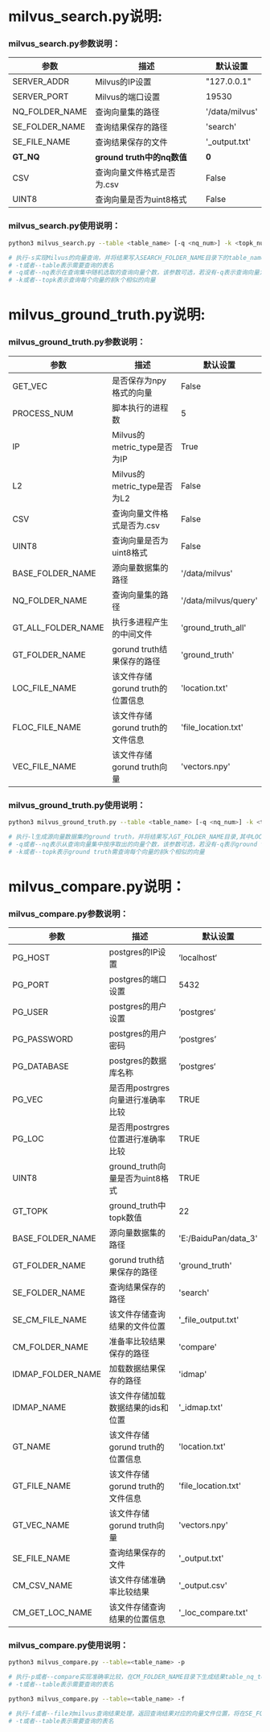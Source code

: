 # milvus_search.py说明:

### milvus_search.py参数说明：

| 参数           | 描述                       | 默认设置       |
| -------------- | -------------------------- | -------------- |
| SERVER_ADDR    | Milvus的IP设置             | "127.0.0.1"    |
| SERVER_PORT    | Milvus的端口设置           | 19530          |
| NQ_FOLDER_NAME | 查询向量集的路径           | '/data/milvus' |
| SE_FOLDER_NAME | 查询结果保存的路径         | 'search'       |
| SE_FILE_NAME   | 查询结果保存的文件         | '_output.txt'  |
| **GT_NQ**      | **ground truth中的nq数值** | **0**          |
| CSV            | 查询向量文件格式是否为.csv | False          |
| UINT8          | 查询向量是否为uint8格式    | False          |

### milvus_search.py使用说明：

```bash
python3 milvus_search.py --table <table_name> [-q <nq_num>] -k <topk_num> -s

# 执行-s实现Milvus的向量查询，并将结果写入SEARCH_FOLDER_NAME目录下的table_name_output.txt中，该文件有随机数，查询结果ids和查询结果distance三列
# -t或者--table表示需要查询的表名
# -q或者--nq表示在查询集中随机选取的查询向量个数，该参数可选，若没有-q表示查询向量为查询集中的全部数据
# -k或者--topk表示查询每个向量的前k个相似的向量
```



# milvus_ground_truth.py说明:

### milvus_ground_truth.py参数说明：

| 参数               | 描述                             | 默认设置             |
| ------------------ | -------------------------------- | -------------------- |
| GET_VEC            | 是否保存为npy格式的向量          | False                |
| PROCESS_NUM        | 脚本执行的进程数                 | 5                    |
| IP                 | Milvus的metric_type是否为IP      | True                 |
| L2                 | Milvus的metric_type是否为L2      | False                |
| CSV                | 查询向量文件格式是否为.csv       | False                |
| UINT8              | 查询向量是否为uint8格式          | False                |
| BASE_FOLDER_NAME   | 源向量数据集的路径               | '/data/milvus'       |
| NQ_FOLDER_NAME     | 查询向量集的路径                 | '/data/milvus/query' |
| GT_ALL_FOLDER_NAME | 执行多进程产生的中间文件         | 'ground_truth_all'   |
| GT_FOLDER_NAME     | gorund truth结果保存的路径       | 'ground_truth'       |
| LOC_FILE_NAME      | 该文件存储gorund truth的位置信息 | 'location.txt'       |
| FLOC_FILE_NAME     | 该文件存储gorund truth的文件信息 | 'file_location.txt'  |
| VEC_FILE_NAME      | 该文件存储gorund truth向量       | 'vectors.npy'        |

### milvus_ground_truth.py使用说明：

```bash
python3 milvus_ground_truth.py --table <table_name> [-q <nq_num>] -k <topk_num> -l

# 执行-l生成源向量数据集的ground truth，并将结果写入GT_FOLDER_NAME目录,其中LOC_FILE_NAME存储着数字位置，如"002005210"，FLOC_FILE_NAME中存着结果对应的文件名和位置，如"binary_128d_00000.npy 81759"
# -q或者--nq表示从查询向量集中按序取出的向量个数，该参数可选，若没有-q表示ground truth需查询向量为查询集中的全部数据
# -k或者--topk表示ground truth需查询每个向量的前k个相似的向量
```



# milvus_compare.py说明：

### milvus_compare.py参数说明：
| 参数 | 描述 | 默认设置 |
| ----------------- | ---- | -------------------- |
| PG_HOST           | postgres的IP设置 | ’localhost‘          |
| PG_PORT           | postgres的端口设置 | 5432                 |
| PG_USER           | postgres的用户设置 | ’postgres‘           |
| PG_PASSWORD       | postgres的用户密码 | ‘postgres’           |
| PG_DATABASE       | postgres的数据库名称 | ’postgres‘           |
| PG_VEC            | 是否用postrgres向量进行准确率比较 | TRUE                 |
| PG_LOC            | 是否用postrgres位置进行准确率比较 | TRUE                 |
| UINT8             | ground_truth向量是否为uint8格式 | TRUE                 |
| GT_TOPK           | ground_truth中topk数值 | 22                   |
| BASE_FOLDER_NAME  | 源向量数据集的路径 | 'E:/BaiduPan/data_3' |
| GT_FOLDER_NAME    | gorund truth结果保存的路径 | 'ground_truth'       |
| SE_FOLDER_NAME    | 查询结果保存的路径 | 'search'             |
| SE_CM_FILE_NAME   | 该文件存储查询结果的文件位置 | '_file_output.txt'   |
| CM_FOLDER_NAME    | 准备率比较结果保存的路径 | 'compare'            |
| IDMAP_FOLDER_NAME | 加载数据结果保存的路径 | 'idmap'              |
| IDMAP_NAME        | 该文件存储加载数据结果的ids和位置 | '_idmap.txt'         |
| GT_NAME           | 该文件存储gorund truth的位置信息 | 'location.txt'       |
| GT_FILE_NAME      | 该文件存储gorund truth的文件信息 | 'file_location.txt'  |
| GT_VEC_NAME       | 该文件存储gorund truth向量 | 'vectors.npy'        |
| SE_FILE_NAME      | 查询结果保存的文件 | '_output.txt'        |
| CM_CSV_NAME       | 该文件存储准确率比较结果 | '_output.csv'        |
| CM_GET_LOC_NAME   | 该文件存储查询结果的位置信息 | '_loc_compare.txt'   |

### milvus_compare.py使用说明：

```bash
python3 milvus_compare.py --table=<table_name> -p

# 执行-p或者--compare实现准确率比较，在CM_FOLDER_NAME目录下生成结果table_nq_topk_CM_CSV_NAME, table表示表名, nq/topk表示查询时的nq/topk, 该文件由三列组成，recall表示查询结果与ground truth相比较的准确率，最后显示平均准确率，准确率的最大值和最小值。
# -t或者--table表示需要查询的表名

python3 milvus_compare.py --table=<table_name> -f

# 执行-f或者--file对milvus查询结果处理，返回查询结果对应的向量文件位置，将在SE_FOLDER_NAME目录下生成SE_CM_FILE_NAME，其存储查询结果对应的文件名和向量位置信息，如"binary_128d_00000.npy 1"。
# -t或者--table表示需要查询的表名
```


